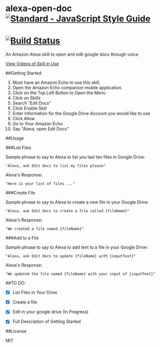 # alexa-open-doc   [![Standard - JavaScript Style Guide](https://cdn.rawgit.com/feross/standard/master/badge.svg)](https://github.com/feross/standard     )
[![Build Status](https://travis-ci.org/acucciniello/alexa-open-doc.svg?branch=master)](https://travis-ci.org/acucciniello/alexa-open-doc)
===============
An Amazon Alexa skill to open and edit google docs through voice

[View Videos of Skill in Use](https://acucciniello.github.io/alexa-open-doc/)

##Getting Started
1. Must have an Amazon Echo to use this skill.  
2. Open the Amazon Echo companion mobile application.
3. Click on the Top Left Button to Open the Menu
4. Click on Skills
5. Search "Edit Docs"
6. Click Enable Skill
7. Enter Information for the Google Drive Account you would like to use
8. Click Allow
9. Go to Your Amazon Echo
10. Say "Alexa, open Edit Docs"

##Usage

###List Files

Sample phrase to say to Alexa to list you last ten files in Google Drive:

` "Alexa, ask Edit Docs to list my files please" `

Alexa's Response:

`"Here is your list of files ..."`

###Create File

Sample phrase to say to Alexa to create a new file in your Google Drive:

` "Alexa, ask Edit Docs to create a file called {fileName}" `

Alexa's Response:

`"We created a file named {fileName}"`

###Add to a File

Sample phrase to say to Alexa to add text to a file in your Google Drive:

` "Alexa, ask Edit Docs to update {fileName} with {inputText}" `

Alexa's Response:

` "We updated the file named {fileName} with your input of {inputText}" `


##TO DO:
- [x] List Files in Your Drive 
- [x] Create a file
- [X] Edit in your google drive (In Progress)
- [X] Full Description of Getting Started


##License

MIT 


